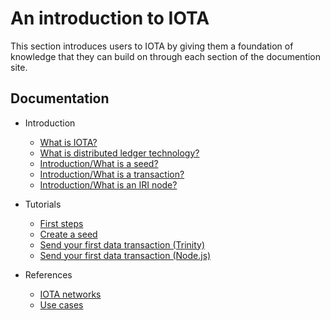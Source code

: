 # An introduction to IOTA

This section introduces users to IOTA by giving them a foundation of knowledge that they can build on through each section of the documention site. 

## Documentation

- Introduction
    - [What is IOTA?](introduction/what-is-iota.md)
    - [What is distributed ledger technology?](introduction/what-is-dlt.md)
    - [Introduction/What is a seed?](/introduction/what-is-a-seed.md)
    - [Introduction/What is a transaction?](/introduction/what-is-a-transaction.md)
    - [Introduction/What is an IRI node?](/introduction/what-is-an-iri-node.md)
  
- Tutorials
    - [First steps](/tutorials/first-steps.md)
    - [Create a seed](/tutorials/create-a-seed.md)
    - [Send your first data transaction (Trinity)](/tutorials/send-your-first-data-transaction-with-the-trinity-wallet.md)
    - [Send your first data transaction (Node.js)](/tutorials/send-your-first-data-transaction-with-nodejs.md)

- References
    - [IOTA networks](references/iota-networks.md)
    - [Use cases](references/use-cases.md)

